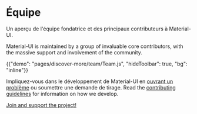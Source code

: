 # Équipe

<p class="description">Un aperçu de l'équipe fondatrice et des principaux contributeurs à Material-UI.</p>

Material-UI is maintained by a group of invaluable core contributors, with the massive support and involvement of the community.

{{"demo": "pages/discover-more/team/Team.js", "hideToolbar": true, "bg": "inline"}}

Impliquez-vous dans le développement de Material-UI en [ouvrant un problème](https://github.com/quizlet/material-ui/issues/new) ou soumettre une demande de tirage. Read the [contributing guidelines](https://github.com/quizlet/material-ui/blob/master/CONTRIBUTING.md) for information on how we develop.

[Join and support the project!](/getting-started/faq/#material-ui-is-awesome-how-can-i-support-the-project)
